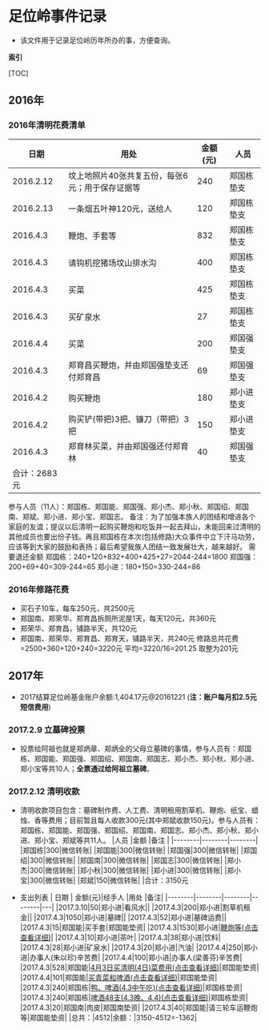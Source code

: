 # 足位岭事件记录
* 该文件用于记录足位岭历年所办的事，方便查询。

**索引**

[TOC]

## 2016年
### 2016年清明花费清单
|日期	|用处	|金额(元)	|人员|
|----|-----|---------|---|
|2016.2.12	|坟上地照片40张共复五份，每张6元；用于保存证据等	|240	|郑国栋垫支|
|2016.2.13	|一条烟五叶神120元，送给人	|120	|郑国栋垫支|
|2016.4.3	|鞭炮、手套等	|832	|郑国栋垫支|
|2016.4.3	|请钩机挖猪场坟山排水沟	|400	|郑国栋垫支|
|2016.4.3	|买菜	|425	|郑国栋垫支|
|2016.4.3	|买矿泉水	|27	|郑国栋垫支|
|2016.4.4	|买菜	|200	|郑国强垫支|
|2016.4.3	|郑育昌买鞭炮，并由郑国强垫支还付郑育昌	|69	|郑国强垫支|
|2016.4.2	|购买鞭炮	|180	|郑小进垫支|
|2016.4.2	|购买铲(带把)3把、镰刀（带把）3把	|150	|郑小进垫支|
|2016.4.3	|郑育林买菜，并由郑国强还付郑育林	|40	|郑国强垫支|
|合计：2683元|
参与人员（11人）：郑国栋、郑国能、郑国强、郑小杰、郑小秋、郑国绍、郑国南、郑斌、郑小进、郑小宝、郑国志。
备注：为了加强本族人的团结和增进各个家庭的友谊；提议以后清明一起购买鞭炮和吃饭并一起去拜山，未能回来过清明的其他成员也要出份子钱。再且郑国栋在本次(包括修路)大众事件中立下汗马功劳，应该等到大家的鼓励和表扬；最后希望我族人团结一致发展壮大，越来越好。
需要退还金额
郑国栋：240+120+832+400+425+27=2044-244=1800
郑国强：200+69+40=309-244=65
郑小进：180+150=330-244=86

### 2016年修路花费
* 买石子10车，每车250元，共2500元
* 郑国南、郑荣华、郑育昌拆厕所泥屋1天，每天120元，共360元
* 郑荣华、郑育昌，铺路半天，共120元
* 郑国南、郑荣华、郑育昌、郑育天，铺路半天，共240元
修路总共花费=2500+360+120+240=3220元
平均=3220/16=201.25 取整为201元

## 2017年
* 2017结算足位岭基金账户余额:1,404.17元@20161221 (**注：账户每月扣2.5元短信费用**)

### 2017.2.9 立墓碑投票
* 投票给阿祖也就是郑炳章、郑炳全的父母立墓碑的事情，参与人员有：郑国栋、郑国能、郑国强、郑国绍、郑国南、郑国志、郑小杰、郑小秋、郑小进、郑小宝等共10人；**全票通过给阿祖立墓碑**。

### 2017.2.12 清明收款
* 清明收款项目包含：墓碑制作费、人工费、清明租用割草机、鞭炮、纸宝、蜡烛、香等费用；目前暂且每人收款300元(其中郑斌收款150元)。参与人员有：郑国栋、郑国能、郑国强、郑国绍、郑国南、郑国志、郑小杰、郑小秋、郑小进、郑小宝、郑斌等共11人。
|人员    |金额     |备注     |
|--------|--------|--------|
|郑国栋|300|微信转账|
|郑国能|300|微信转账|
|郑国强|300|微信转账|
|郑国绍|300|微信转账|
|郑国南|300|微信转账|
|郑国志|300|微信转账|
|郑小杰|300|微信转账|
|郑小秋|300|微信转账|
|郑小进|300|微信转账|
|郑小宝|300|微信转账|
|郑斌|150|微信转账|
|合计：3150元

* 支出列表
| 日期    | 金额(元)|经手人   |用处    |备注|
|--------|--------|--------|--------|---|
|2017.3.10|50|郑小进|看风水||
|2017.4.3|200|郑小进|割草机租金||
|2017.4.3|1050|郑小进|墓碑||
|2017.4.3|52|郑小进|墓碑运费||
|2017.4.3|15|郑国能|买手套|郑国能垫资|
|2017.4.3|1530|郑小进|[鞭炮等(点击查看详细)](Pic/2017/20170404-3.jpg)|
|2017.4.3|10|郑小进|茶叶|
|2017.4.3|38|郑小进|饮料|
|2017.4.3|28|郑小进|矿泉水|
|2017.4.3|20|郑小进|汽油|
|2017.4.4|250|郑小进|办事人(朱以珍)辛苦费|
|2017.4.4|100|郑小进|办事人(梁善芬)辛苦费|
|2017.4.3|528|郑国能|[4月3日买清明(4日)菜费用(点击查看详细)](/Pic/2017/20170404-1.jpg)|郑国能垫资|
|2017.4.4|101|郑国能|[买青菜和啤酒(点击查看详细)](/Pic/2017/20170404-2.jpg)|郑国能垫资|
|2017.4.3|240|郑国栋|[鸭、啤酒(4.3中午吃)(点击查看详细)](/Pic/2017/20170404-2.jpg)|郑国栋垫资|
|2017.4.3|240|郑国栋|[啤酒48支(4.3晚、4.4)(点击查看详细)](/Pic/2017/20170404-2.jpg)|郑国栋垫资|
|2017.4.3|20|郑国南|肉皮|郑国南垫资|
|2017.4.3|40|郑国能|请三轮车运鞭炮等|郑国能垫资|
|总共：|4512|余额：|3150-4512=-1362|


